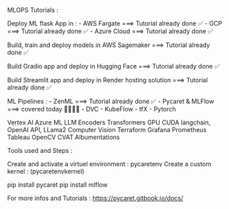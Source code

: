 MLOPS Tutorials :


Deploy ML flask App in : 
	- AWS Fargate ===>  Tutorial already done ✅
	- GCP ===> Tutorial already done ✅
	- Azure Cloud ===> Tutorial already done ✅


Build, train and deploy models in AWS Sagemaker ===> Tutorial already done ✅

Build Gradio app and deploy in Hugging Face ===> Tutorial already done ✅

Build Streamlit app and deploy in Render hosting solution ===> Tutorial already done ✅


ML Pipelines :
	- ZenML ===> Tutorial already done ✅
	- Pycaret & MLFlow ===> covered today 🏃🏃🏃🏃
	- DVC
	- KubeFlow
	- tfX
	- Pytorch


Vertex AI
Azure ML
LLM
Encoders
Transformers
GPU
CUDA
langchain, OpenAI API, LLama2
Computer Vision
Terraform
Grafana
Prometheus
Tableau
OpenCV
CVAT
Albumentations



Tools used and Steps :

Create and activate a virtuel environment : pycaretenv
Create a custom kernel : (pycaretenvkernel)

pip install pycaret 
pip install mlflow


For more infos and Tutorials : https://pycaret.gitbook.io/docs/